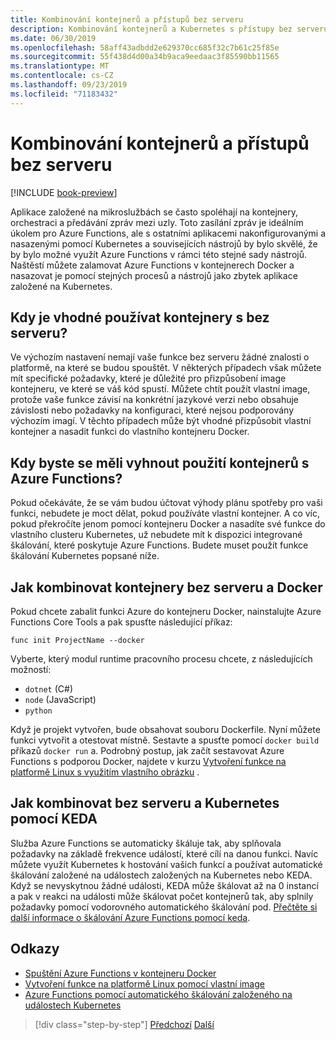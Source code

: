 ```yaml
---
title: Kombinování kontejnerů a přístupů bez serveru
description: Kombinování kontejnerů a Kubernetes s přístupy bez serveru
ms.date: 06/30/2019
ms.openlocfilehash: 58aff43adbdd2e629370cc685f32c7b61c25f85e
ms.sourcegitcommit: 55f438d4d00a34b9aca9eedaac3f85590bb11565
ms.translationtype: MT
ms.contentlocale: cs-CZ
ms.lasthandoff: 09/23/2019
ms.locfileid: "71183432"
---
```

# <a name="combining-containers-and-serverless-approaches"></a>Kombinování kontejnerů a přístupů bez serveru

[!INCLUDE [book-preview](../../../includes/book-preview.md)]

Aplikace založené na mikroslužbách se často spoléhají na kontejnery, orchestraci a předávání zpráv mezi uzly. Toto zasílání zpráv je ideálním úkolem pro Azure Functions, ale s ostatními aplikacemi nakonfigurovanými a nasazenými pomocí Kubernetes a souvisejících nástrojů by bylo skvělé, že by bylo možné využít Azure Functions v rámci této stejné sady nástrojů. Naštěstí můžete zalamovat Azure Functions v kontejnerech Docker a nasazovat je pomocí stejných procesů a nástrojů jako zbytek aplikace založené na Kubernetes.

## <a name="when-does-it-make-sense-to-use-containers-with-serverless"></a>Kdy je vhodné používat kontejnery s bez serveru?

Ve výchozím nastavení nemají vaše funkce bez serveru žádné znalosti o platformě, na které se budou spouštět. V některých případech však můžete mít specifické požadavky, které je důležité pro přizpůsobení image kontejneru, ve které se váš kód spustí. Můžete chtít použít vlastní image, protože vaše funkce závisí na konkrétní jazykové verzi nebo obsahuje závislosti nebo požadavky na konfiguraci, které nejsou podporovány výchozím imagí. V těchto případech může být vhodné přizpůsobit vlastní kontejner a nasadit funkci do vlastního kontejneru Docker.

## <a name="when-should-you-avoid-using-containers-with-azure-functions"></a>Kdy byste se měli vyhnout použití kontejnerů s Azure Functions?

Pokud očekáváte, že se vám budou účtovat výhody plánu spotřeby pro vaši funkci, nebudete je moct dělat, pokud používáte vlastní kontejner. A co víc, pokud překročíte jenom pomocí kontejneru Docker a nasadíte své funkce do vlastního clusteru Kubernetes, už nebudete mít k dispozici integrované škálování, které poskytuje Azure Functions. Budete muset použít funkce škálování Kubernetes popsané níže.

## <a name="how-to-combine-serverless-and-docker-containers"></a>Jak kombinovat kontejnery bez serveru a Docker

Pokud chcete zabalit funkci Azure do kontejneru Docker, nainstalujte Azure Functions Core Tools a pak spusťte následující příkaz:

```console
func init ProjectName --docker
```

Vyberte, který modul runtime pracovního procesu chcete, z následujících možností:

- `dotnet` (C#)
- `node` (JavaScript)
- `python`

Když je projekt vytvořen, bude obsahovat souboru Dockerfile. Nyní můžete funkci vytvořit a otestovat místně. Sestavte a spusťte pomocí `docker build` příkazů `docker run` a. Podrobný postup, jak začít sestavovat Azure Functions s podporou Docker, najdete v kurzu [Vytvoření funkce na platformě Linux s využitím vlastního obrázku](https://docs.microsoft.com/azure/azure-functions/functions-create-function-linux-custom-image) .

## <a name="how-to-combine-serverless-and-kubernetes-with-keda"></a>Jak kombinovat bez serveru a Kubernetes pomocí KEDA

Služba Azure Functions se automaticky škáluje tak, aby splňovala požadavky na základě frekvence událostí, které cílí na danou funkci. Navíc můžete využít Kubernetes k hostování vašich funkcí a používat automatické škálování založené na událostech založených na Kubernetes nebo KEDA. Když se nevyskytnou žádné události, KEDA může škálovat až na 0 instancí a pak v reakci na události může škálovat počet kontejnerů tak, aby splnily požadavky pomocí vodorovného automatického škálování pod. [Přečtěte si další informace o škálování Azure Functions pomocí keda](https://docs.microsoft.com/azure/azure-functions/functions-kubernetes-keda).

## <a name="references"></a>Odkazy

- [Spuštění Azure Functions v kontejneru Docker](https://markheath.net/post/azure-functions-docker)
- [Vytvoření funkce na platformě Linux pomocí vlastní image](https://docs.microsoft.com/azure/azure-functions/functions-create-function-linux-custom-image)
- [Azure Functions pomocí automatického škálování založeného na událostech Kubernetes](https://docs.microsoft.com/azure/azure-functions/functions-kubernetes-keda)

>[!div class="step-by-step"]
>[Předchozí](leverage-serverless-functions.md)
>[Další](deploy-containers-azure.md)
